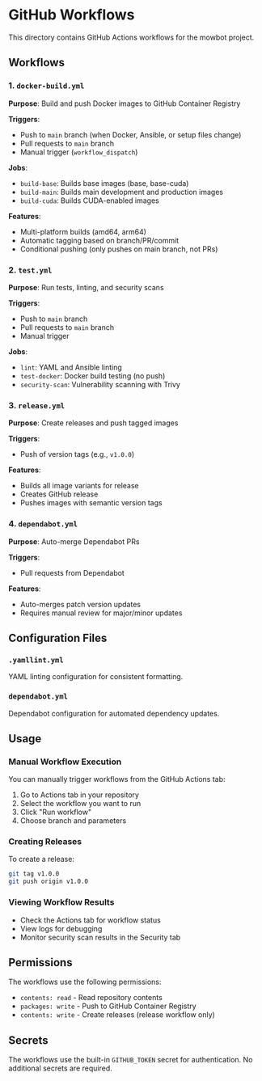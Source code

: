 # GitHub Workflows

This directory contains GitHub Actions workflows for the mowbot project.

## Workflows

### 1. `docker-build.yml`
**Purpose**: Build and push Docker images to GitHub Container Registry

**Triggers**:
- Push to `main` branch (when Docker, Ansible, or setup files change)
- Pull requests to `main` branch
- Manual trigger (`workflow_dispatch`)

**Jobs**:
- `build-base`: Builds base images (base, base-cuda)
- `build-main`: Builds main development and production images
- `build-cuda`: Builds CUDA-enabled images

**Features**:
- Multi-platform builds (amd64, arm64)
- Automatic tagging based on branch/PR/commit
- Conditional pushing (only pushes on main branch, not PRs)

### 2. `test.yml`
**Purpose**: Run tests, linting, and security scans

**Triggers**:
- Push to `main` branch
- Pull requests to `main` branch
- Manual trigger

**Jobs**:
- `lint`: YAML and Ansible linting
- `test-docker`: Docker build testing (no push)
- `security-scan`: Vulnerability scanning with Trivy

### 3. `release.yml`
**Purpose**: Create releases and push tagged images

**Triggers**:
- Push of version tags (e.g., `v1.0.0`)

**Features**:
- Builds all image variants for release
- Creates GitHub release
- Pushes images with semantic version tags

### 4. `dependabot.yml`
**Purpose**: Auto-merge Dependabot PRs

**Triggers**:
- Pull requests from Dependabot

**Features**:
- Auto-merges patch version updates
- Requires manual review for major/minor updates

## Configuration Files

### `.yamllint.yml`
YAML linting configuration for consistent formatting.

### `dependabot.yml`
Dependabot configuration for automated dependency updates.

## Usage

### Manual Workflow Execution
You can manually trigger workflows from the GitHub Actions tab:
1. Go to Actions tab in your repository
2. Select the workflow you want to run
3. Click "Run workflow"
4. Choose branch and parameters

### Creating Releases
To create a release:
```bash
git tag v1.0.0
git push origin v1.0.0
```

### Viewing Workflow Results
- Check the Actions tab for workflow status
- View logs for debugging
- Monitor security scan results in the Security tab

## Permissions

The workflows use the following permissions:
- `contents: read` - Read repository contents
- `packages: write` - Push to GitHub Container Registry
- `contents: write` - Create releases (release workflow only)

## Secrets

The workflows use the built-in `GITHUB_TOKEN` secret for authentication. No additional secrets are required.
